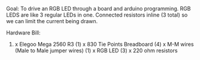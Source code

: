 Goal:
To drive an RGB LED through a board and arduino programming. RGB LEDS are like 3 regular LEDs in one. Connected resistors inline (3 total) so we can limit the current being drawn.

Hardware Bill:
1) x Elegoo Mega 2560 R3
(1) x 830 Tie Points Breadboard
(4) x M-M wires (Male to Male jumper wires)
(1) x RGB LED
(3) x 220 ohm resistors
